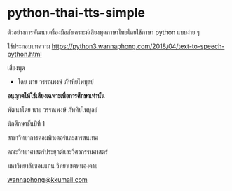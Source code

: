 # python-thai-tts-simple

ตัวอย่างการพัฒนาเครื่องมือสังเคราะห์เสียงพูดภาษาไทยโดยใช้ภาษา python แบบง่าย ๆ

ใช้ประกอบบทความ https://python3.wannaphong.com/2018/04/text-to-speech-python.html

เสียงพูด

- โดย นาย วรรณพงษ์ ภัททิยไพบูลย์

**อนุญาตให้ใช้เสียงเฉพาะเพื่อการศึกษาเท่านั้น**



พัฒนาโดย นาย วรรณพงษ์  ภัททิยไพบูลย์

นักศึกษาชั้นปีที่ 1

สาขาวิทยาการคอมพิวเตอร์และสารสนเทศ

คณะวิทยาศาสตร์ประยุกต์และวิศวกรรมศาสตร์

มหาวิทยาลัยขอนแก่น วิทยาเขตหนองคาย

wannaphong@kkumail.com